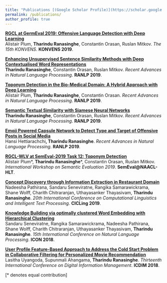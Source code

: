 ```yaml
---
title: "Publications [(Google Scholar Profile)](https://scholar.google.com/citations?hl=en&user=9t7WhIIAAAAJ)"
permalink: /publications/
author_profile: true
---
```


<b>[RGCL at GermEval 2019: Offensive Language Detection with Deep Learning](https://tharindudr.github.io/publications/2010-10-01-paper-title-number-2)</b> <br> 
Alistair Plum, <b>Tharindu Ranasinghe</b>, Constantin Orasan, Ruslan Mitkov.
<i>The 15th KONVENS</i>. <b>KONVENS 2019</b>.

<b>[Enhancing Unsupervised Sentence Similarity Methods with Deep Contextualised Word Representations](http://lantaoyu.com/publications/MAAIRL)</b> <br> 
<b>Tharindu Ranasinghe</b>, Constantin Orasan, Ruslan Mitkov.
<i>Recent Advances in Natural Language Processing</i>. <b>RANLP 2019</b>.

<b>[Toponym Detection in the Bio-Medical Domain: A Hybrid Approach with Deep Learning](http://lantaoyu.com/publications/CoT)</b> <br>
Alistair Plum, <b>Tharindu Ranasinghe</b>, Constantin Orasan.
<i>Recent Advances in Natural Language Processing</i>. <b>RANLP 2019</b>.

<b>[Semantic Textual Similarity with Siamese Neural Networks](http://lantaoyu.com/publications/CoT)</b> <br>
<b>Tharindu Ranasinghe</b>, Constantin Orasan, Ruslan Mitkov.
<i>Recent Advances in Natural Language Processing</i>. <b>RANLP 2019</b>.

<b>[Emoji Powered Capsule Network to Detect Type and Target of Offensive Posts in Social Media](http://lantaoyu.com/publications/CoT)</b> <br>
Hansi Hettiarachchi<b>, Tharindu Ranasinghe</b>.
<i>Recent Advances in Natural Language Processing</i>. <b>RANLP 2019</b>.

<b>[RGCL-WLV at SemEval-2019 Task 12: Toponym Detection](http://lantaoyu.com/publications/CoT)</b> <br>
Alistair Plum\*, <b>Tharindu Ranasinghe</b>\*, Constantin Orasan, Ruslan Mitkov.
<i>International Workshop on Semantic Evaluation 2019</i>. <b>SemEval@NAACL-HLT</b>.

<b>[Concept Discovery through Information Extraction in Restaurant Domain](http://lantaoyu.com/publications/CoT)</b> <br>
Nadeesha Pathirana, Sandaru Seneviratne, Rangika Samarawickrama, Shane Wolff, Charith Chitraranjan, Uthayasanker Thayasivam, <b>Tharindu Ranasinghe</b>.
<i>20th International Conference on Computational Linguistics and Intelligent Text Processing</i>. <b>CICLing 2019</b>.

<b>[Knowledge Building via optimally clustered Word Embedding with Hierarchical Clustering](http://lantaoyu.com/publications/CoT)</b> <br>
Sandaru Seneviratne, Rangika Samarawickrama, Nadeesha Pathirana, Shane Wolff, Charith Chitraranjan, Uthayasanker Thayasivam, <b>Tharindu Ranasinghe</b>.
<i>15th International Conference on Natural Language Processing</i>. <b>ICON 2018</b>.

<b>[User Profile Feature-Based Approach to Address the Cold Start Problem in Collaborative Filtering for Personalized Movie Recommendation](http://lantaoyu.com/publications/CoT)</b> <br>
Lasitha Uyangoda, Supunmali Ahangama, <b>Tharindu Ranasinghe</b>.
<i>Thirteenth International Conference on Digital Information Management</i>. <b>ICDIM 2018</b>.


[\* denotes equal contribution]



